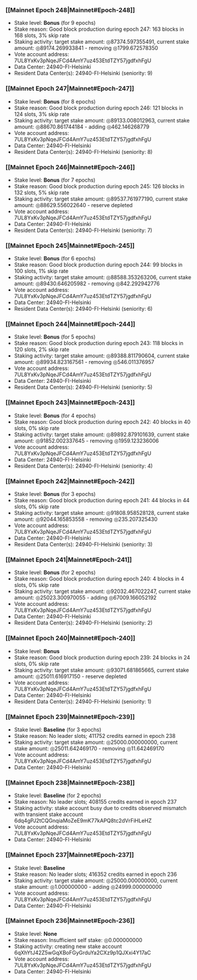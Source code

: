 ### [[Mainnet Epoch 248|Mainnet#Epoch-248]]
* Stake level: **Bonus** (for 9 epochs)
* Stake reason: Good block production during epoch 247: 163 blocks in 168 slots, 3% skip rate
* Staking activity: target stake amount: ◎87374.597355491, current stake amount: ◎89174.269933841 - removing ◎1799.672578350
* Vote account address: 7UL8YxKv3pNqeJFCd4AmY7uz453EtdTZY57jgdfxhFgU
* Data Center: 24940-FI-Helsinki
* Resident Data Center(s): 24940-FI-Helsinki (seniority: 9)
### [[Mainnet Epoch 247|Mainnet#Epoch-247]]
* Stake level: **Bonus** (for 8 epochs)
* Stake reason: Good block production during epoch 246: 121 blocks in 124 slots, 3% skip rate
* Staking activity: target stake amount: ◎89133.008012963, current stake amount: ◎88670.861744184 - adding ◎462.146268779
* Vote account address: 7UL8YxKv3pNqeJFCd4AmY7uz453EtdTZY57jgdfxhFgU
* Data Center: 24940-FI-Helsinki
* Resident Data Center(s): 24940-FI-Helsinki (seniority: 8)
### [[Mainnet Epoch 246|Mainnet#Epoch-246]]
* Stake level: **Bonus** (for 7 epochs)
* Stake reason: Good block production during epoch 245: 126 blocks in 132 slots, 5% skip rate
* Staking activity: target stake amount: ◎89537.761977190, current stake amount: ◎88629.556022640 - reserve depleted
* Vote account address: 7UL8YxKv3pNqeJFCd4AmY7uz453EtdTZY57jgdfxhFgU
* Data Center: 24940-FI-Helsinki
* Resident Data Center(s): 24940-FI-Helsinki (seniority: 7)
### [[Mainnet Epoch 245|Mainnet#Epoch-245]]
* Stake level: **Bonus** (for 6 epochs)
* Stake reason: Good block production during epoch 244: 99 blocks in 100 slots, 1% skip rate
* Staking activity: target stake amount: ◎88588.353263206, current stake amount: ◎89430.646205982 - removing ◎842.292942776
* Vote account address: 7UL8YxKv3pNqeJFCd4AmY7uz453EtdTZY57jgdfxhFgU
* Data Center: 24940-FI-Helsinki
* Resident Data Center(s): 24940-FI-Helsinki (seniority: 6)
### [[Mainnet Epoch 244|Mainnet#Epoch-244]]
* Stake level: **Bonus** (for 5 epochs)
* Stake reason: Good block production during epoch 243: 118 blocks in 120 slots, 2% skip rate
* Staking activity: target stake amount: ◎89388.811790604, current stake amount: ◎89934.823167561 - removing ◎546.011376957
* Vote account address: 7UL8YxKv3pNqeJFCd4AmY7uz453EtdTZY57jgdfxhFgU
* Data Center: 24940-FI-Helsinki
* Resident Data Center(s): 24940-FI-Helsinki (seniority: 5)
### [[Mainnet Epoch 243|Mainnet#Epoch-243]]
* Stake level: **Bonus** (for 4 epochs)
* Stake reason: Good block production during epoch 242: 40 blocks in 40 slots, 0% skip rate
* Staking activity: target stake amount: ◎89892.879101639, current stake amount: ◎91852.002337645 - removing ◎1959.123236006
* Vote account address: 7UL8YxKv3pNqeJFCd4AmY7uz453EtdTZY57jgdfxhFgU
* Data Center: 24940-FI-Helsinki
* Resident Data Center(s): 24940-FI-Helsinki (seniority: 4)
### [[Mainnet Epoch 242|Mainnet#Epoch-242]]
* Stake level: **Bonus** (for 3 epochs)
* Stake reason: Good block production during epoch 241: 44 blocks in 44 slots, 0% skip rate
* Staking activity: target stake amount: ◎91808.958528128, current stake amount: ◎92044.165853558 - removing ◎235.207325430
* Vote account address: 7UL8YxKv3pNqeJFCd4AmY7uz453EtdTZY57jgdfxhFgU
* Data Center: 24940-FI-Helsinki
* Resident Data Center(s): 24940-FI-Helsinki (seniority: 3)
### [[Mainnet Epoch 241|Mainnet#Epoch-241]]
* Stake level: **Bonus** (for 2 epochs)
* Stake reason: Good block production during epoch 240: 4 blocks in 4 slots, 0% skip rate
* Staking activity: target stake amount: ◎92032.467022247, current stake amount: ◎25023.300970055 - adding ◎67009.166052192
* Vote account address: 7UL8YxKv3pNqeJFCd4AmY7uz453EtdTZY57jgdfxhFgU
* Data Center: 24940-FI-Helsinki
* Resident Data Center(s): 24940-FI-Helsinki (seniority: 2)
### [[Mainnet Epoch 240|Mainnet#Epoch-240]]
* Stake level: **Bonus**
* Stake reason: Good block production during epoch 239: 24 blocks in 24 slots, 0% skip rate
* Staking activity: target stake amount: ◎93071.681865665, current stake amount: ◎25011.616917150 - reserve depleted
* Vote account address: 7UL8YxKv3pNqeJFCd4AmY7uz453EtdTZY57jgdfxhFgU
* Data Center: 24940-FI-Helsinki
* Resident Data Center(s): 24940-FI-Helsinki (seniority: 1)
### [[Mainnet Epoch 239|Mainnet#Epoch-239]]
* Stake level: **Baseline** (for 3 epochs)
* Stake reason: No leader slots; 411752 credits earned in epoch 238
* Staking activity: target stake amount: ◎25000.000000000, current stake amount: ◎25011.642469170 - removing ◎11.642469170
* Vote account address: 7UL8YxKv3pNqeJFCd4AmY7uz453EtdTZY57jgdfxhFgU
* Data Center: 24940-FI-Helsinki
### [[Mainnet Epoch 238|Mainnet#Epoch-238]]
* Stake level: **Baseline** (for 2 epochs)
* Stake reason: No leader slots; 408155 credits earned in epoch 237
* Staking activity: stake account busy due to credits observed mismatch with transient stake account 6dq4gPJ2tCQGnqiaMoZeE9mK77kAPQ8tc2dVrFiHLeHZ
* Vote account address: 7UL8YxKv3pNqeJFCd4AmY7uz453EtdTZY57jgdfxhFgU
* Data Center: 24940-FI-Helsinki
### [[Mainnet Epoch 237|Mainnet#Epoch-237]]
* Stake level: **Baseline**
* Stake reason: No leader slots; 416352 credits earned in epoch 236
* Staking activity: target stake amount: ◎25000.000000000, current stake amount: ◎1.000000000 - adding ◎24999.000000000
* Vote account address: 7UL8YxKv3pNqeJFCd4AmY7uz453EtdTZY57jgdfxhFgU
* Data Center: 24940-FI-Helsinki
### [[Mainnet Epoch 236|Mainnet#Epoch-236]]
* Stake level: **None**
* Stake reason: Insufficient self stake: ◎0.000000000
* Staking activity: creating new stake account 6qXhYtJ42Z5wGqXBoFGyGrduYa2CXz9p1QJXxi4Y17aC
* Vote account address: 7UL8YxKv3pNqeJFCd4AmY7uz453EtdTZY57jgdfxhFgU
* Data Center: 24940-FI-Helsinki